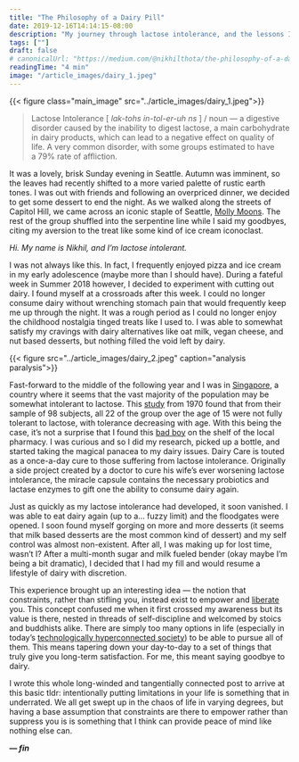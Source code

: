 ```yaml
---
title: "The Philosophy of a Dairy Pill"
date: 2019-12-16T14:14:15-08:00
description: "My journey through lactose intolerance, and the lessons I learned along the way."
tags: [""]
draft: false
# canonicalUrl: "https://medium.com/@nikhilthota/the-philosophy-of-a-dairy-pill-a143a09f52fd"
readingTime: "4 min"
image: "/article_images/dairy_1.jpeg"
---
```


{{< figure class="main_image" src="../article_images/dairy_1.jpeg">}}

> Lactose Intolerance [ *lak-tohs in-tol-er-uh ns* ] / noun — a digestive disorder caused by the inability to digest lactose, a main carbohydrate in dairy products, which can lead to a negative effect on quality of life. A very common disorder, with some groups estimated to have a 79% rate of affliction.

It was a lovely, brisk Sunday evening in Seattle. Autumn was imminent, so the leaves had recently shifted to a more varied palette of rustic earth tones. I was out with friends and following an overpriced dinner, we decided to get some dessert to end the night. As we walked along the streets of Capitol Hill, we came across an iconic staple of Seattle, [Molly Moons](https://www.kiplinger.com/article/business/T049-C000-S002-small-business-molly-moons-homemade-ice-cream.html). The rest of the group shuffled into the serpentine line while I said my goodbyes, citing my aversion to the treat like some kind of ice cream iconoclast.

*Hi. My name is Nikhil, and I’m lactose intolerant.*

I was not always like this. In fact, I frequently enjoyed pizza and ice cream in my early adolescence (maybe more than I should have). During a fateful week in Summer 2018 however, I decided to experiment with cutting out dairy. I found myself at a crossroads after this week. I could no longer consume dairy without wrenching stomach pain that would frequently keep me up through the night. It was a rough period as I could no longer enjoy the childhood nostalgia tinged treats like I used to. I was able to somewhat satisfy my cravings with dairy alternatives like oat milk, vegan cheese, and nut based desserts, but nothing filled the void left by dairy.

{{< figure src="../article_images/dairy_2.jpeg" caption="analysis paralysis">}}

Fast-forward to the middle of the following year and I was in [Singapore](/2-months-solo-travel), a country where it seems that the vast majority of the population may be somewhat intolerant to lactose. This [study](https://www.gastrojournal.org/article/S0016-5085(19)33806-5/pdf) from 1970 found that from their sample of 98 subjects, all 22 of the group over the age of 15 were not fully tolerant to lactose, with tolerance decreasing with age. With this being the case, it’s not a surprise that I found this [bad boy](https://www.dairycare.com/) on the shelf of the local pharmacy. I was curious and so I did my research, picked up a bottle, and started taking the magical panacea to my dairy issues. Dairy Care is touted as a once-a-day cure to those suffering from lactose intolerance. Originally a side project created by a doctor to cure his wife’s ever worsening lactose intolerance, the miracle capsule contains the necessary probiotics and lactase enzymes to gift one the ability to consume dairy again.

Just as quickly as my lactose intolerance had developed, it soon vanished. I was able to eat dairy again (up to a… fuzzy limit) and the floodgates were opened. I soon found myself gorging on more and more desserts (it seems that milk based desserts are the most common kind of dessert) and my self control was almost non-existent. After all, I was making up for lost time, wasn’t I? After a multi-month sugar and milk fueled bender (okay maybe I’m being a bit dramatic), I decided that I had my fill and would resume a lifestyle of dairy with discretion.

This experience brought up an interesting idea — the notion that constraints, rather than stifling you, instead exist to empower and [liberate](https://thedeepdish.org/constraints-that-liberate/) you. This concept confused me when it first crossed my awareness but its value is there, nested in threads of self-discipline and welcomed by stoics and buddhists alike. There are simply too many options in life (especially in today’s [technologically hyperconnected society](https://blog.usejournal.com/digital-minimalism-ac083064b4e4)) to be able to pursue all of them. This means tapering down your day-to-day to a set of things that truly give you long-term satisfaction. For me, this meant saying goodbye to dairy.

I wrote this whole long-winded and tangentially connected post to arrive at this basic tldr: intentionally putting limitations in your life is something that in underrated. We all get swept up in the chaos of life in varying degrees, but having a base assumption that constraints are there to empower rather than suppress you is is something that I think can provide peace of mind like nothing else can.

***— fin***
